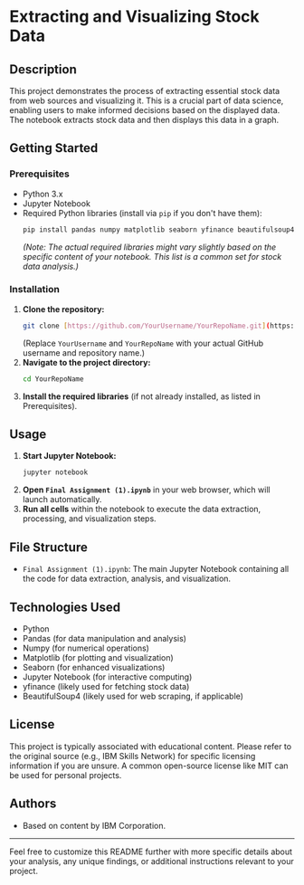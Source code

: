 # Extracting and Visualizing Stock Data

## Description
This project demonstrates the process of extracting essential stock data from web sources and visualizing it. This is a crucial part of data science, enabling users to make informed decisions based on the displayed data. The notebook extracts stock data and then displays this data in a graph.

## Getting Started

### Prerequisites
* Python 3.x
* Jupyter Notebook
* Required Python libraries (install via `pip` if you don't have them):
    ```bash
    pip install pandas numpy matplotlib seaborn yfinance beautifulsoup4 requests
    ```
    *(Note: The actual required libraries might vary slightly based on the specific content of your notebook. This list is a common set for stock data analysis.)*

### Installation
1.  **Clone the repository:**
    ```bash
    git clone [https://github.com/YourUsername/YourRepoName.git](https://github.com/YourUsername/YourRepoName.git)
    ```
    (Replace `YourUsername` and `YourRepoName` with your actual GitHub username and repository name.)
2.  **Navigate to the project directory:**
    ```bash
    cd YourRepoName
    ```
3.  **Install the required libraries** (if not already installed, as listed in Prerequisites).

## Usage
1.  **Start Jupyter Notebook:**
    ```bash
    jupyter notebook
    ```
2.  **Open `Final Assignment (1).ipynb`** in your web browser, which will launch automatically.
3.  **Run all cells** within the notebook to execute the data extraction, processing, and visualization steps.

## File Structure
* `Final Assignment (1).ipynb`: The main Jupyter Notebook containing all the code for data extraction, analysis, and visualization.

## Technologies Used
* Python
* Pandas (for data manipulation and analysis)
* Numpy (for numerical operations)
* Matplotlib (for plotting and visualization)
* Seaborn (for enhanced visualizations)
* Jupyter Notebook (for interactive computing)
* yfinance (likely used for fetching stock data)
* BeautifulSoup4 (likely used for web scraping, if applicable)

## License
This project is typically associated with educational content. Please refer to the original source (e.g., IBM Skills Network) for specific licensing information if you are unsure. A common open-source license like MIT can be used for personal projects.

## Authors
* Based on content by IBM Corporation.

---

Feel free to customize this README further with more specific details about your analysis, any unique findings, or additional instructions relevant to your project.
